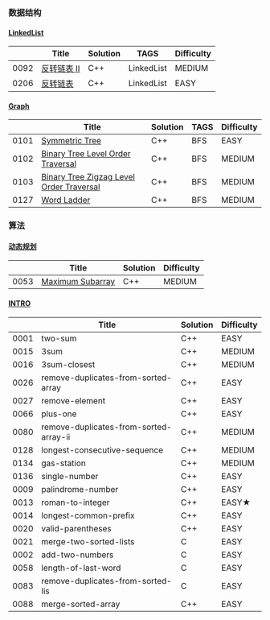 ### 数据结构

#### [LinkedList](./1-2-LinkedList)

|      | Title                                                        | Solution | TAGS       | Difficulty |
| ---- | ------------------------------------------------------------ | -------- | ---------- | ---------- |
| 0092 | [反转链表 II](https://leetcode.cn/problems/reverse-linked-list-ii/) | C++      | LinkedList | MEDIUM     |
| 0206 | [反转链表](https://leetcode.cn/problems/reverse-linked-list/) | C++      | LinkedList | EASY       |

#### [Graph](./1-8-Graph)

|      | Title                                                        | Solution | TAGS | Difficulty |
| ---- | ------------------------------------------------------------ | -------- | ---- | ---------- |
| 0101 | [Symmetric Tree](https://leetcode.cn/problems/symmetric-tree/) | C++      | BFS  | EASY       |
| 0102 | [Binary Tree Level Order Traversal](https://leetcode.cn/problems/binary-tree-level-order-traversal/) | C++      | BFS  | MEDIUM     |
| 0103 | [Binary Tree Zigzag Level Order Traversal](https://leetcode.cn/problems/binary-tree-zigzag-level-order-traversal/) | C++      | BFS  | MEDIUM     |
| 0127 | [Word Ladder](https://leetcode.cn/problems/word-ladder/)     | C++      | BFS  | MEDIUM     |

### 算法

#### [动态规划](./2-6-动态规划)

|      | Title                                                        | Solution | Difficulty |
| ---- | ------------------------------------------------------------ | -------- | ---------- |
| 0053 | [Maximum Subarray](https://leetcode.cn/problems/maximum-subarray/) | C++      | MEDIUM     |



#### [INTRO](./vscode-leetcode)

|      | Title                                  | Solution | Difficulty |
| ---- | -------------------------------------- | -------- | ---------- |
| 0001 | two-sum                                | C++      | EASY       |
| 0015 | 3sum                                   | C++      | MEDIUM     |
| 0016 | 3sum-closest                           | C++      | MEDIUM     |
| 0026 | remove-duplicates-from-sorted-array    | C++      | EASY       |
| 0027 | remove-element                         | C++      | EASY       |
| 0066 | plus-one                               | C++      | EASY       |
| 0080 | remove-duplicates-from-sorted-array-ii | C++      | MEDIUM     |
| 0128 | longest-consecutive-sequence           | C++      | MEDIUM     |
| 0134 | gas-station                            | C++      | MEDIUM     |
| 0136 | single-number                          | C++      | EASY       |
| 0009 | palindrome-number                      | C++      | EASY       |
| 0013 | roman-to-integer                       | C++      | EASY★      |
| 0014 | longest-common-prefix                  | C++      | EASY       |
| 0020 | valid-parentheses                      | C++      | EASY       |
| 0021 | merge-two-sorted-lists                 | C        | EASY       |
| 0002 | add-two-numbers                        | C        | EASY       |
| 0058 | length-of-last-word                    | C        | EASY       |
| 0083 | remove-duplicates-from-sorted-lis      | C        | EASY       |
| 0088 | merge-sorted-array                     | C++      | EASY       |

#### 
